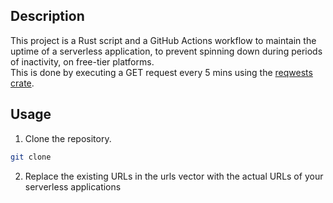 ## Description

This project is a Rust script and a GitHub Actions workflow to maintain the uptime of a serverless application, to prevent spinning down during periods of inactivity, on free-tier platforms.<br>
This is done by executing a GET request every 5 mins using the [reqwests crate](https://docs.rs/reqwest/latest/reqwest/).

## Usage
1. Clone the repository.
```bash
git clone
```
2. Replace the existing URLs in the urls vector with the actual URLs of your serverless applications 
